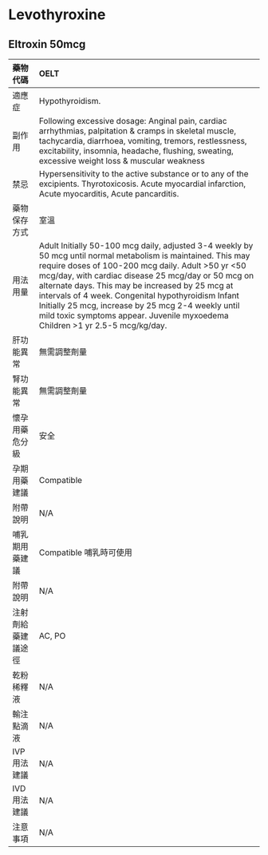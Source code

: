 # Levothyroxine

## Eltroxin 50mcg

| 藥物代碼 | OELT |
| :--- | :--- |
| 適應症 | Hypothyroidism. |
| 副作用 | Following excessive dosage: Anginal pain, cardiac arrhythmias, palpitation & cramps in skeletal muscle, tachycardia, diarrhoea, vomiting, tremors,  restlessness, excitability, insomnia, headache, flushing, sweating, excessive weight loss & muscular weakness |
| 禁忌 | Hypersensitivity to the active substance or to any of the excipients. Thyrotoxicosis. Acute myocardial infarction, Acute myocarditis, Acute pancarditis. |
| 藥物保存方式 | 室溫 |
| 用法用量 | Adult Initially 50-100 mcg daily, adjusted 3-4 weekly by 50 mcg until normal metabolism is maintained. This may require doses of 100-200 mcg daily. Adult &gt;50 yr &lt;50 mcg/day, with cardiac disease 25 mcg/day or 50 mcg on alternate days. This may be increased by 25 mcg at intervals of 4 week. Congenital hypothyroidism Infant Initially 25 mcg, increase by 25 mcg 2-4 weekly until mild toxic symptoms appear. Juvenile myxoedema Children &gt;1 yr 2.5-5 mcg/kg/day. |
| 肝功能異常 | 無需調整劑量 |
| 腎功能異常 | 無需調整劑量 |
| 懷孕用藥危分級 | 安全 |
| 孕期用藥建議 | Compatible |
| 附帶說明 | N/A |
| 哺乳期用藥建議 | Compatible 哺乳時可使用 |
| 附帶說明 | N/A |
| 注射劑給藥建議途徑 | AC, PO |
| 乾粉稀釋液 | N/A |
| 輸注點滴液 | N/A |
| IVP 用法建議 | N/A |
| IVD 用法建議 | N/A |
| 注意事項 | N/A |

